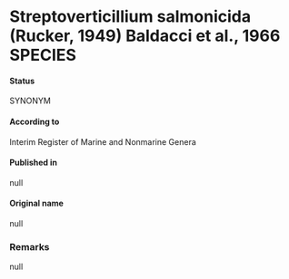# Streptoverticillium salmonicida (Rucker, 1949) Baldacci et al., 1966 SPECIES

#### Status
SYNONYM

#### According to
Interim Register of Marine and Nonmarine Genera

#### Published in
null

#### Original name
null

### Remarks
null